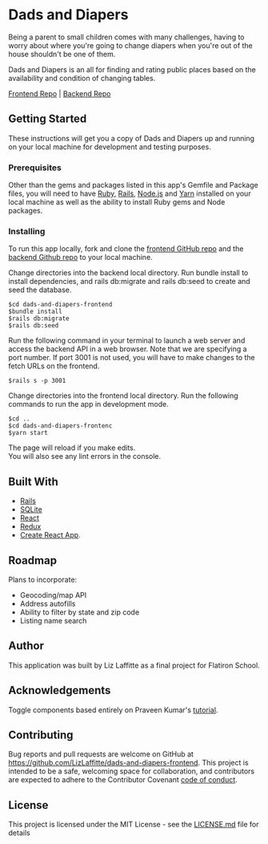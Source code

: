 # Dads and Diapers
Being a parent to small children comes with many challenges, having to worry about where you're going to change diapers when you're out of the house shouldn't be one of them.

Dads and Diapers is an all for finding and rating public places based on the availability and condition of changing tables.

[Frontend Repo](https://github.com/LizLaffitte/dads-and-diapers-frontend) | [Backend Repo](https://github.com/LizLaffitte/dads-and-diapers-backend)

## Getting Started
These instructions will get you a copy of Dads and Diapers up and running on your local machine for development and testing purposes.

### Prerequisites
Other than the gems and packages listed in this app's Gemfile and Package files, you will need to have [Ruby](https://www.ruby-lang.org/en/downloads/), [Rails](https://guides.rubyonrails.org/v5.0/getting_started.html), [Node.js](https://nodejs.org/en/download/) and  [Yarn](https://classic.yarnpkg.com/en/docs/getting-started) installed on your local machine as well as the ability to install Ruby gems and Node packages.

### Installing

To run this app locally, fork and clone the [frontend GitHub repo](https://github.com/LizLaffitte/dads-and-diapers-frontend) and the [backend Github repo](https://github.com/LizLaffitte/dads-and-diapers-backend) to your local machine. 

Change directories into the backend local directory. Run bundle install to install dependencies, and rails db:migrate and rails db:seed to create and seed the database. 
```
$cd dads-and-diapers-frontend
$bundle install
$rails db:migrate
$rails db:seed
```

Run the following command in your terminal to launch a web server and access the backend API in a web browser. Note that we are specifying a port number. If port 3001 is not used, you will have to make changes to the fetch URLs on the frontend.
```
$rails s -p 3001
```

Change directories into the frontend local directory. Run the following commands to run the app in development mode. 

```
$cd ..
$cd dads-and-diapers-frontenc
$yarn start
```
The page will reload if you make edits.<br />
You will also see any lint errors in the console.

## Built With

* [Rails](https://rubyonrails.org/)
* [SQLite](https://www.sqlite.org/index.html)
* [React](https://reactjs.org/)
* [Redux](https://redux.js.org/)
* [Create React App](https://github.com/facebook/create-react-app).

## Roadmap
Plans to incorporate:
* Geocoding/map API
* Address autofills
* Ability to filter by state and zip code
* Listing name search

## Author
This application was built by Liz Laffitte as a final project for Flatiron School.

## Acknowledgements
Toggle components based entirely on Praveen Kumar's
[tutorial](https://www.sitepoint.com/react-toggle-switch-reusable-component/).

## Contributing

Bug reports and pull requests are welcome on GitHub at https://github.com/LizLaffitte/dads-and-diapers-frontend. This project is intended to be a safe, welcoming space for collaboration, and contributors are expected to adhere to the Contributor Covenant [code of conduct](CODE_OF_CONDUCT.md).


## License

This project is licensed under the MIT License - see the [LICENSE.md](LICENSE) file for details
